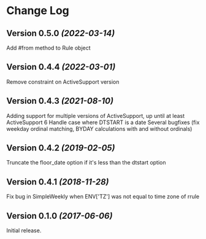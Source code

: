 Change Log
==========

Version 0.5.0 *(2022-03-14)*
----------------------------
Add #from method to Rule object

Version 0.4.4 *(2022-03-01)*
----------------------------
Remove constraint on ActiveSupport version

Version 0.4.3 *(2021-08-10)*
----------------------------
Adding support for multiple versions of ActiveSupport, up until at least ActiveSupport 6
Handle case where DTSTART is a date
Several bugfixes (fix weekday ordinal matching, BYDAY calculations with and without ordinals)

Version 0.4.2 *(2019-02-05)*
----------------------------
Truncate the floor_date option if it's less than the dtstart option

Version 0.4.1 *(2018-11-28)*
----------------------------
Fix bug in SimpleWeekly when ENV['TZ'] was not equal to time zone of rrule


Version 0.1.0 *(2017-06-06)*
----------------------------

Initial release.
